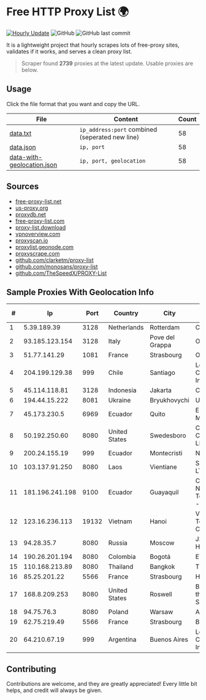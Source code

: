 
# Free HTTP Proxy List 🌍

[![Hourly Update](https://github.com/mertguvencli/http-proxy-list/actions/workflows/main.yml/badge.svg?branch=main)](https://github.com/mertguvencli/http-proxy-list/actions/workflows/main.yml)
![GitHub](https://img.shields.io/github/license/mertguvencli/http-proxy-list)
![GitHub last commit](https://img.shields.io/github/last-commit/mertguvencli/http-proxy-list)

It is a lightweight project that hourly scrapes lots of free-proxy sites, validates if it works, and serves a clean proxy list.


> Scraper found **2739** proxies at the latest update. Usable proxies are below.

## Usage

Click the file format that you want and copy the URL.


|File|Content|Count|
|----|-------|-----|
|[data.txt](https://raw.githubusercontent.com/mertguvencli/http-proxy-list/main/proxy-list/data.txt)|`ip_address:port` combined (seperated new line)|58|
|[data.json](https://raw.githubusercontent.com/mertguvencli/http-proxy-list/main/proxy-list/data.json)|`ip, port`|58|
|[data-with-geolocation.json](https://raw.githubusercontent.com/mertguvencli/http-proxy-list/main/proxy-list/data-with-geolocation.json)|`ip, port, geolocation`|58|

## Sources

* [free-proxy-list.net](https://free-proxy-list.net)
* [us-proxy.org](https://www.us-proxy.org)
* [proxydb.net](http://proxydb.net)
* [free-proxy-list.com](https://free-proxy-list.com/?page=&port=&type%5B%5D=http&type%5B%5D=https&up_time=0&search=Search)
* [proxy-list.download](https://www.proxy-list.download/HTTP)
* [vpnoverview.com](https://vpnoverview.com/privacy/anonymous-browsing/free-proxy-servers)
* [proxyscan.io](https://www.proxyscan.io)
* [proxylist.geonode.com](https://proxylist.geonode.com/api/proxy-list?limit=300&page=1&sort_by=lastChecked&sort_type=desc&protocols=http,https)
* [proxyscrape.com](https://api.proxyscrape.com/v2/?request=displayproxies&protocol=http&timeout=10000&country=all&ssl=all&anonymity=all)
* [github.com/clarketm/proxy-list](https://raw.githubusercontent.com/clarketm/proxy-list/master/proxy-list-raw.txt)
* [github.com/monosans/proxy-list](https://raw.githubusercontent.com/monosans/proxy-list/main/proxies/http.txt)
* [github.com/TheSpeedX/PROXY-List](https://raw.githubusercontent.com/TheSpeedX/PROXY-List/master/http.txt)


## Sample Proxies With Geolocation Info

|#|Ip|Port|Country|City|Internet Service Provider|
|-|--|----|-------|----|-------------------------|
|1|5.39.189.39|3128|Netherlands|Rotterdam|ColoCenter b.v.|
|2|93.185.123.154|3128|Italy|Pove del Grappa|Omegacom S.R.L.S.|
|3|51.77.141.29|1081|France|Strasbourg|OVH SAS|
|4|204.199.129.38|999|Chile|Santiago|Level 3 Communications, Inc.|
|5|45.114.118.81|3128|Indonesia|Jakarta|CLDREU|
|6|194.44.15.222|8081|Ukraine|Bryukhovychi|UARNET-LL|
|7|45.173.230.5|6969|Ecuador|Quito|Eliana Vanessa Morocho Oña|
|8|50.192.250.60|8080|United States|Swedesboro|Comcast Cable Communications, LLC|
|9|200.24.155.19|999|Ecuador|Montecristi|Nedetel S.A.|
|10|103.137.91.250|8080|Laos|Vientiane|SLT Network Co., LTD|
|11|181.196.241.198|9100|Ecuador|Guayaquil|Corporacion Nacional De Telecomunicaciones - CNT EP|
|12|123.16.236.113|19132|Vietnam|Hanoi|VietNam Post and Telecom Corporation|
|13|94.28.35.7|8080|Russia|Moscow|JSC "ER-Telecom Holding"|
|14|190.26.201.194|8080|Colombia|Bogotá|ETB - Colombia|
|15|110.168.213.89|8080|Thailand|Bangkok|TRUENET|
|16|85.25.201.22|5566|France|Strasbourg|Host Europe GmbH|
|17|168.8.209.253|8080|United States|Roswell|Board of Regents of the University System of Georgia|
|18|94.75.76.3|8080|Poland|Warsaw|ASTER Sp. z o.o|
|19|62.75.219.49|5566|France|Strasbourg|BSB-SERVICE|
|20|64.210.67.19|999|Argentina|Buenos Aires|Level 3 Communications, Inc.|



## Contributing

Contributions are welcome, and they are greatly appreciated! Every
little bit helps, and credit will always be given.

